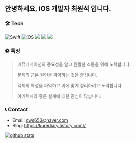 ## 안녕하세요, iOS 개발자 최원석 입니다.

### 🛠 Tech
![Swift](https://img.shields.io/badge/Swift-FA7343?style=flat-square&logo=Swift&logoColor=white)
![iOS](https://img.shields.io/badge/iOS-222222?style=flat-square&logo=Apple&logoColor=white)
<img src="https://img.shields.io/badge/Xcode-147EFB?style=flat-square&logo=Xcode&logoColor=white"/></a>
<img src="https://img.shields.io/badge/ReactiveX-B7178C?style=flat-square&logo=ReactiveX&logoColor=white"/></a>
<img src="https://img.shields.io/badge/Python-3776AB?style=flat-square&logo=Python&logoColor=white"/>

### ⚽️ 특징
> 커뮤니케이션의 중요성을 알고 원활한 소통을 위해 노력합니다.
> 
> 문제의 근본 원인을 파악하는 것을 즐깁니다.
> 
> 객체의 특성을 파악하고 이에 맞게 정리하려고 노력합니다.
> 
> 아키텍처와 좋은 설계에 대한 관심이 많습니다.

### 📞 Contact
- Email: cws653@naver.com
- Blog: https://kurediary.tistory.com//

[![github stats](https://github-readme-stats.vercel.app/api?username=cws653&theme=tokyonight)](https://github.com/anuraghazra/github-readme-stats)
